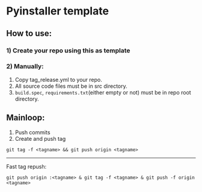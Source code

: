 # Pyinstaller template

## How to use:
### 1) Create your repo using this as template
### 2) Manually:
1. Copy tag_release.yml to your repo.
3. All source code files must be in src directory.
2. `build.spec`, `requirements.txt`(either empty or not) must be in repo root directory.

## Mainloop:
1. Push commits
2. Create and push tag
```
git tag -f <tagname> && git push origin <tagname>
```
-----
Fast tag repush:
```
git push origin :<tagname> & git tag -f <tagname> & git push -f origin <tagname>
```
